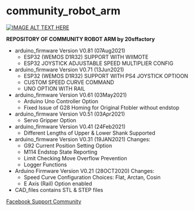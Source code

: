 # community_robot_arm 
[![IMAGE ALT TEXT HERE](https://img.youtube.com/vi/yh1NoQ2Z36A&t=3s/0.jpg)](https://www.youtube.com/watch?v=yh1NoQ2Z36A&t=3s)

**REPOSITORY OF COMMUNITY ROBOT ARM by 20sffactory**
* arduino_firmware Version V0.81 (07Aug2021)
  - ESP32 (WEMOS D1R32) SUPPORT WITH WIIMOTE
  - ESP32 JOYSTICK ADJUSTABLE SPEED MULTIPLIER CONFIG
* arduino_firmware Version V0.71 (13Jun2021)
  - ESP32 (WEMOS D1R32) SUPPORT WITH PS4 JOYSTICK OPTIOON
  - CUSTOM SPEED CURVE COMMAND
  - UNO OPTION WITH RAIL
* arduino_firmware Version V0.61 (03May2021)
  - Arduino Uno Controller Option
  - Fixed Issue of G28 Homing for Original Ftobler without endstop
* arduino_firmware Version V0.51 (03Apr2021)
  - Servo Gripper Option
* arduino_firmware Version V0.41 (24Feb2021)
  - Different Lengths of Upper & Lower Shank Supported
* arduino_firmware Version V0.31 (19JAN2021)
  Changes:
  - G92 Current Position Setting Option
  - M114 Endstop State Reporting
  - Limit Checking Move Overflow Prevention
  - Logger Functions
* Arduino Firmware Version V0.21 (28OCT2020)
  Changes:
  - Speed Curve Configuration Choices: Flat, Arctan, Cosin
  - E Axis (Rail) Option enabled
* CAD_files contains STL & STEP files

[Facebook Support Community](https://www.facebook.com/groups/robotarm)<br/>

